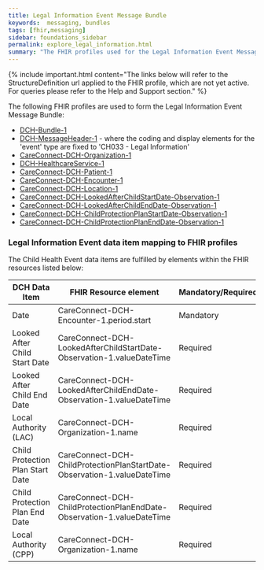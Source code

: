 ```yaml
---
title: Legal Information Event Message Bundle
keywords:  messaging, bundles
tags: [fhir,messaging]
sidebar: foundations_sidebar
permalink: explore_legal_information.html
summary: "The FHIR profiles used for the Legal Information Event Message Bundle"
---
```


{% include important.html content="The links below will refer to the StructureDefinition url applied to the FHIR profile, which are not yet active. For queries please refer to the Help and Support section." %}

The following FHIR profiles are used to form the Legal Information Event Message Bundle:

- [DCH-Bundle-1](https://fhir.nhs.uk/STU3/StructureDefinition/DCH-Bundle-1)
- [DCH-MessageHeader-1](https://fhir.nhs.uk/STU3/StructureDefinition/DCH-MessageHeader-1) - where the coding and display elements for the 'event' type are fixed to 'CH033 - Legal Information'
- [CareConnect-DCH-Organization-1](https://fhir.nhs.uk/STU3/StructureDefinition/CareConnect-DCH-Organization-1)
- [DCH-HealthcareService-1](https://fhir.nhs.uk/STU3/StructureDefinition/DCH-HealthcareService-1)
- [CareConnect-DCH-Patient-1](https://fhir.nhs.uk/STU3/StructureDefinition/CareConnect-DCH-Patient-1)
- [CareConnect-DCH-Encounter-1](https://fhir.nhs.uk/STU3/StructureDefinition/CareConnect-DCH-Encounter-1)
- [CareConnect-DCH-Location-1](https://fhir.nhs.uk/STU3/StructureDefinition/CareConnect-DCH-Location-1)
- [CareConnect-DCH-LookedAfterChildStartDate-Observation-1](https://fhir.nhs.uk/STU3/StructureDefinition/CareConnect-DCH-LookedAfterChildStartDate-Observation-1)
- [CareConnect-DCH-LookedAfterChildEndDate-Observation-1](https://fhir.nhs.uk/STU3/StructureDefinition/CareConnect-DCH-LookedAfterChildEndDate-Observation-1)
- [CareConnect-DCH-ChildProtectionPlanStartDate-Observation-1](https://fhir.nhs.uk/STU3/StructureDefinition/CareConnect-DCH-ChildProtectionPlanStartDate-Observation-1)
- [CareConnect-DCH-ChildProtectionPlanEndDate-Observation-1](https://fhir.nhs.uk/STU3/StructureDefinition/CareConnect-DCH-ChildProtectionPlanEndDate-Observation-1)

### Legal Information Event data item mapping to FHIR profiles ###

The Child Health Event data items are fulfilled by elements within the FHIR resources listed below:

| DCH Data Item                    | FHIR Resource element                             | Mandatory/Required/Optional |
|----------------------------------|---------------------------------------------------|-----------------------------|
| Date                             | CareConnect-DCH-Encounter-1.period.start          | Mandatory                   |
| Looked After Child Start Date    | CareConnect-DCH-LookedAfterChildStartDate-Observation-1.valueDateTime | Required                    |
| Looked After Child End Date      | CareConnect-DCH-LookedAfterChildEndDate-Observation-1.valueDateTime   | Required                    |
| Local Authority (LAC)            | CareConnect-DCH-Organization-1.name               | Required                    |
| Child Protection Plan Start Date | CareConnect-DCH-ChildProtectionPlanStartDate-Observation-1.valueDateTime       | Required                    |
| Child Protection Plan End Date   | CareConnect-DCH-ChildProtectionPlanEndDate-Observation-1.valueDateTime         | Required                    |
| Local Authority (CPP)            | CareConnect-DCH-Organization-1.name               | Required                    |